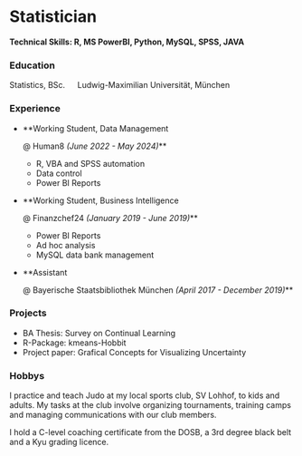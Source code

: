 # Statistician

**Technical Skills: R, MS PowerBI, Python, MySQL, SPSS, JAVA**

### Education
Statistics, BSc. &emsp; Ludwig-Maximilian Universität, München

### Experience
- **Working Student, Data Management

    @ Human8 *(June 2022 - May 2024)***
  - R, VBA and SPSS automation
  - Data control
  - Power BI Reports
- **Working Student, Business Intelligence

    @ Finanzchef24 *(January 2019 - June 2019)***
  - Power BI Reports
  - Ad hoc analysis
  - MySQL data bank management
- **Assistant

    @ Bayerische Staatsbibliothek München *(April 2017 - December 2019)***

### Projects
- BA Thesis: Survey on Continual Learning
- R-Package: kmeans-Hobbit
- Project paper: Grafical Concepts for Visualizing Uncertainty

### Hobbys
I practice and teach Judo at my local sports club, SV Lohhof, to kids and adults.
My tasks at the club involve organizing tournaments, training camps and managing communications with our club members.

I hold a C-level coaching certificate from the DOSB, a 3rd degree black belt and a Kyu grading licence.
